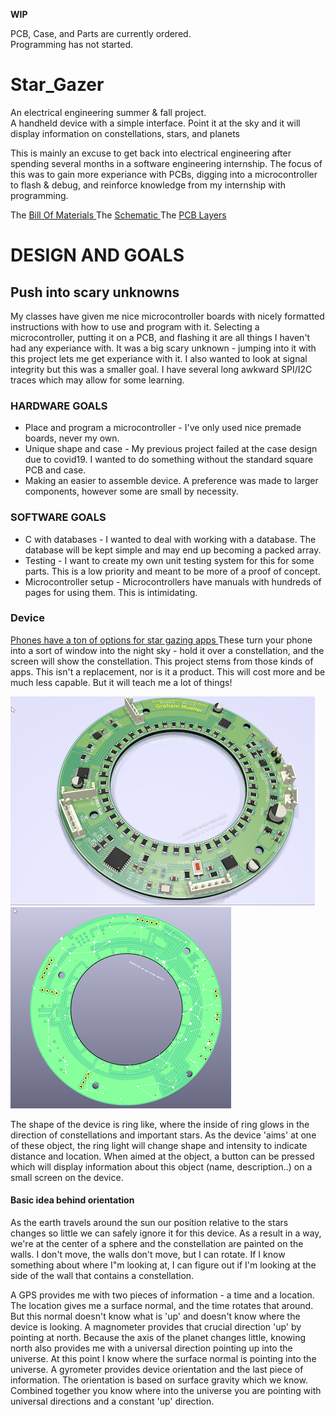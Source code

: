 ****WIP****

PCB, Case, and Parts are currently ordered.  
Programming has not started.  

# Star_Gazer

An electrical engineering summer & fall project.  
A handheld device with a simple interface.  Point it at the sky and it will display information on constellations, stars, and planets

This is mainly an excuse to get back into electrical engineering after spending several months in a software engineering internship.  The focus of this was to gain more experiance with PCBs, digging into a microcontroller to flash & debug, and reinforce knowledge from my internship with programming.

The [ Bill Of Materials ](https://github.com/Muellegr/Star_Gazer/wiki)
The [ Schematic ](https://github.com/Muellegr/Star_Gazer/blob/master/Documentation/StarGazer_Schematics.pdf)
The [ PCB Layers ](https://github.com/Muellegr/Star_Gazer/blob/master/Documentation)

# DESIGN AND GOALS
## Push into scary unknowns
My classes have given me nice microcontroller boards with nicely formatted instructions with how to use and program with it.  Selecting a microcontroller, putting it on a PCB, and flashing it are all things I haven't had any experiance with.  It was a big scary unknown - jumping into it with this project lets me get experiance with it.
I also wanted to look at signal integrity but this was a smaller goal. I have several long awkward SPI/I2C traces which may allow for some learning.
### HARDWARE GOALS
* Place and program a microcontroller - I've only used nice premade boards, never my own.
* Unique shape and case - My previous project failed at the case design due to covid19.  I wanted to do something without the standard square PCB and case.
* Making an easier to assemble device. A preference was made to larger components, however some are small by necessity. 
### SOFTWARE GOALS
* C with databases - I wanted to deal with working with a database. The database will be kept simple and may end up becoming a packed array.  
* Testing - I want to create my own unit testing system for this for some parts. This is a low priority and meant to be more of a proof of concept.
* Microcontroller setup - Microcontrollers have manuals with hundreds of pages for using them.  This is intimidating.  

### Device
[ Phones have a ton of options for star gazing apps ](https://www.tomsguide.com/round-up/best-stargazing-apps)
These turn your phone into a sort of window into the night sky - hold it over a constellation, and the screen will show the constellation.  This project stems from those kinds of apps.
This isn't a replacement, nor is it a product.  This will cost more and be much less capable. But it will teach me a lot of things!

![Front of PCB](https://github.com/Muellegr/Star_Gazer/blob/master/Documentation/Images/Ring_Design.png) ![Back of PCB](https://github.com/Muellegr/Star_Gazer/blob/master/Documentation/Images/Ring_Design_Back.png)

The shape of the device is ring like, where the inside of ring glows in the direction of constellations and important stars. As the device 'aims' at one of these object, the ring light will change shape and intensity to indicate distance and location.  When aimed at the object, a button can be pressed which will display information about this object (name, description..) on a small screen on the device.

#### Basic idea behind orientation
As the earth travels around the sun our position relative to the stars changes so little we can safely ignore it for this device.  As a result in a way, we're at the center of a sphere and the constellation are painted on the walls.  I don't move, the walls don't move, but I can rotate.  If I know something about where I"m looking at, I can figure out if I'm looking at the side of the wall that contains a constellation.  

A GPS provides me with two pieces of information - a time and a location.  The location gives me a surface normal, and the time rotates that around.  But this normal doesn't know what is 'up' and doesn't know where the device is looking.
A magnometer provides that crucial direction 'up' by pointing at north.  Because the axis of the planet changes little, knowing north also provides me with a universal direction pointing up into the universe. At this point I know where the surface normal is pointing into the universe. 
A gyrometer provides device orientation and the last piece of information.  The orientation is based on surface gravity which we know.
Combined together you know where into the universe you are pointing with universal directions and a constant 'up' direction.  

